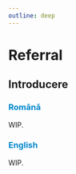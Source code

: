 ```yaml
---
outline: deep
---
```


# Referral

## Introducere

### <span style="color: #0088CC">Română</span>

WIP.

### <span style="color: #0088CC">English</span>

WIP.